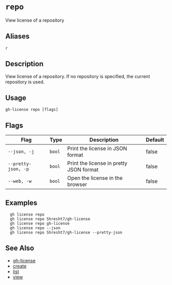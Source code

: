 # `repo`

View license of a repository

## Aliases

`r`

## Description

View license of a repository. If no repository is specified, the current repository is used.

## Usage

```
gh-license repo [flags]
```

## Flags

| Flag | Type | Description | Default |
| --- | --- | --- | --- |
| `--json, -j` | `bool` | Print the license in JSON format | false
| `--pretty-json, -p` | `bool` | Print the license in pretty JSON format | false
| `--web, -w` | `bool` | Open the license in the browser | false

## Examples

```
  gh license repo
  gh license repo Shresht7/gh-license
  gh license repo gh-license
  gh license repo --json
  gh license repo Shresht7/gh-license --pretty-json

```

## See Also

- [gh-license](./gh-license.md)
- [create](./create.md)
- [list](./list.md)
- [view](./view.md)
